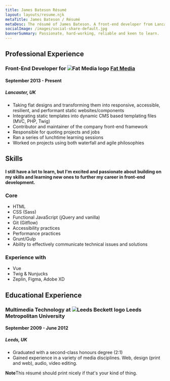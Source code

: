 ```yaml
---
title: James Bateson Résumé
layout: layouts/resume.njk
metaTitle: James Bateson / Résumé
metaDesc: The résumé of James Bateson. A front-end developer from Lancaster.
socialImage: /images/social-share-default.jpg
bannerSummary: Passionate, hard-working, reliable and keen to learn.
---
```

## Professional Experience

### Front-End Developer for ![Fat Media logo](/images/avatars/twitter/34f7590a-90.webp) [Fat Media](https://www.fatmedia.co.uk/)

#### September 2013 - Present

##### Lancaster, UK

* Taking flat designs and transforming them into responsive, accessible, resilient, and performant static websites/components
* Integrating static templates into dynamic CMS based templating files (MVC, PHP, Twig)
* Contributor and maintainer of the company front-end framework
* Responsible for quoting projects and jobs
* Ran a series of lunchtime learning sessions
* Worked on projects using both waterfall and agile philosophies

## Skills

#### I still have a lot to learn, but I'm excited and passionate about building on my skills and learning new ones to further my career in front-end development.

### Core

* HTML
* CSS (Sass)
* Functional JavaScript (jQuery and vanilla)
* Git (Gitflow)
* Accessibility practices
* Performance practices
* Grunt/Gulp
* Ability to effectively communicate technical issues and solutions

### Experience with

* Vue
* Twig & Nunjucks
* Zeplin, Figma, Adobe XD

## Educational Experience

### Multimedia Technology at ![Leeds Beckett logo](/images/avatars/twitter/b5feb6c-90.webp) Leeds Metropolitan University

#### September 2009 - June 2012

##### Leeds, UK

* Graduated with a second-class honours degree (2:1)
* Gained experience in a variety of media disciplines. Web, design (print and web), audio, video editing.

<p class="post-note post-note--resume"><strong>Note</strong>This résumé should print nicely if that's your kind of thing.</p>